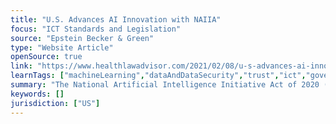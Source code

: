 ```yaml
---
title: "U.S. Advances AI Innovation with NAIIA"
focus: "ICT Standards and Legislation"
source: "Epstein Becker & Green"
type: "Website Article"
openSource: true
link: "https://www.healthlawadvisor.com/2021/02/08/u-s-advances-ai-innovation-with-naiia/"
learnTags: ["machineLearning","dataAndDataSecurity","trust","ict","government","framework","legislationAndLaw","regulation"]
summary: "The National Artificial Intelligence Initiative Act of 2020 (NAIIA) sets forth a multi-pronged national strategy and funding approach to spur AI research, development and innovation within the US, train and prepare an AI-skilled workforce for the integration of AI throughout the economy and society, and establish a pathway to position the US as a global leader in the development and adoption of trustworthy AI in the public and private sectors."
keywords: []
jurisdiction: ["US"]
---
```

